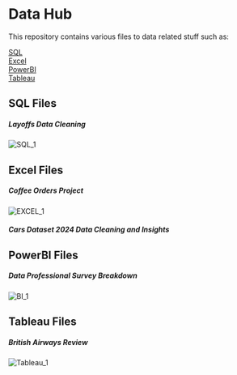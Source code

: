 # Data Hub

This repository contains various files to data related stuff such as:

  [SQL](#sql-files)<br>
  [Excel](#excel-files)<br>
  [PowerBI](#powerbi-files)<br>
  [Tableau](#tableau-files)
  
## SQL Files
##### Layoffs Data Cleaning
![SQL_1](https://raw.github.com/MarcinDevAcc/Data-Projects/main/images/Layoffs_cleaning.png)
## Excel Files
##### Coffee Orders Project
![EXCEL_1](https://raw.github.com//MarcinDevAcc/Data-Projects/main/Excel/Coffee_orders_project/CoffeeSalesProject.png)
##### Cars Dataset 2024 Data Cleaning and Insights
## PowerBI Files
##### Data Professional Survey Breakdown
![BI_1](https://raw.github.com/MarcinDevAcc/Data-Projects/main/images/Data-Professional-Survey-Breakdown.jpg)
## Tableau Files
##### British Airways Review
![Tableau_1](https://raw.github.com/MarcinDevAcc/Data-Projects/main/images/AirwaysDashboard.png)
